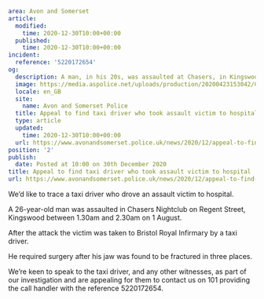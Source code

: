 ```yaml
area: Avon and Somerset
article:
  modified:
    time: 2020-12-30T10:00+00:00
  published:
    time: 2020-12-30T10:00+00:00
incident:
  reference: '5220172654'
og:
  description: A man, in his 20s, was assaulted at Chasers, in Kingswood, during the early hours of 1 August.
  image: https://media.aspolice.net/uploads/production/20200423153042/Can-you-help-car.png
  locale: en_GB
  site:
    name: Avon and Somerset Police
  title: Appeal to find taxi driver who took assault victim to hospital | Avon and Somerset Police
  type: article
  updated:
    time: 2020-12-30T10:00+00:00
  url: https://www.avonandsomerset.police.uk/news/2020/12/appeal-to-find-taxi-driver-who-took-assault-victim-to-hospital/
position: '2'
publish:
  date: Posted at 10:00 on 30th December 2020
title: Appeal to find taxi driver who took assault victim to hospital | Avon and Somerset Police
url: https://www.avonandsomerset.police.uk/news/2020/12/appeal-to-find-taxi-driver-who-took-assault-victim-to-hospital/
```

We’d like to trace a taxi driver who drove an assault victim to hospital.

A 26-year-old man was assaulted in Chasers Nightclub on Regent Street, Kingswood between 1.30am and 2.30am on 1 August.

After the attack the victim was taken to Bristol Royal Infirmary by a taxi driver.

He required surgery after his jaw was found to be fractured in three places.

We’re keen to speak to the taxi driver, and any other witnesses, as part of our investigation and are appealing for them to contact us on 101 providing the call handler with the reference 5220172654.

